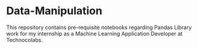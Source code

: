 # Data-Manipulation
This repository contains  pre-requisite notebooks regarding Pandas Library work for my internship as a Machine Learning Application Developer at Technocolabs. 
